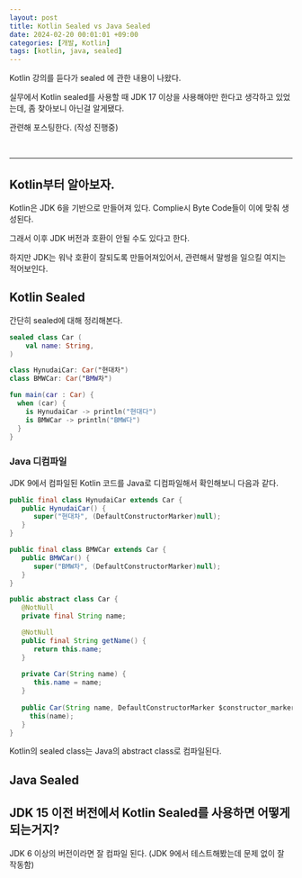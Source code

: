 ```yaml
---
layout: post
title: Kotlin Sealed vs Java Sealed   
date: 2024-02-20 00:01:01 +09:00
categories: [개발, Kotlin]
tags: [kotlin, java, sealed]                    
---
```


Kotlin 강의를 듣다가 sealed 에 관한 내용이 나왔다.

실무에서 Kotlin sealed를 사용할 때 JDK 17 이상을 사용해야만 한다고 생각하고 있었는데, 좀 찾아보니 아닌걸 알게됐다.

관련해 포스팅한다. (작성 진행중)

<br/>

---

## Kotlin부터 알아보자.
Kotlin은 JDK 6을 기반으로 만들어져 있다. Complie시 Byte Code들이 이에 맞춰 생성된다.

그래서 이후 JDK 버전과 호환이 안될 수도 있다고 한다.

하지만 JDK는 워낙 호환이 잘되도록 만들어져있어서, 관련해서 말썽을 일으킬 여지는 적어보인다.


## Kotlin Sealed
간단히 sealed에 대해 정리해본다.
```kotlin
sealed class Car (
    val name: String,
)

class HynudaiCar: Car("현대차")
class BMWCar: Car("BMW차")
```


```kotlin
fun main(car : Car) {
  when (car) {
    is HynudaiCar -> println("현대다")
    is BMWCar -> println("BMW다")
  }
}
```

### Java 디컴파일
JDK 9에서 컴파일된 Kotlin 코드를 Java로 디컴파일해서 확인해보니 다음과 같다.
```java
public final class HynudaiCar extends Car {
   public HynudaiCar() {
      super("현대차", (DefaultConstructorMarker)null);
   }
}

public final class BMWCar extends Car {
   public BMWCar() {
      super("BMW차", (DefaultConstructorMarker)null);
   }
}

public abstract class Car {
   @NotNull
   private final String name;

   @NotNull
   public final String getName() {
      return this.name;
   }
   
   private Car(String name) {
      this.name = name;
   }
   
   public Car(String name, DefaultConstructorMarker $constructor_marker) {
     this(name);
   }
}
```

Kotlin의 sealed class는 Java의 abstract class로 컴파일된다.


## Java Sealed


## JDK 15 이전 버전에서 Kotlin Sealed를 사용하면 어떻게 되는거지?
JDK 6 이상의 버전이라면 잘 컴파일 된다. (JDK 9에서 테스트해봤는데 문제 없이 잘 작동함)

